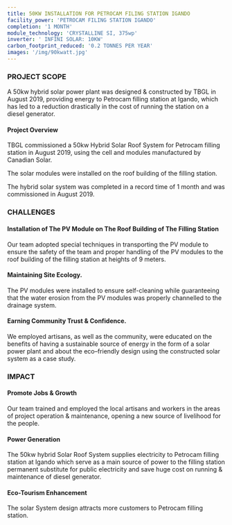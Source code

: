```yaml
---
title: 50KW INSTALLATION FOR PETROCAM FILING STATION IGANDO
facility_power: 'PETROCAM FILING STATION IGANDO'
completion: '1 MONTH'
module_technology: 'CRYSTALLINE SI, 375wp'
inverter: ' INFINI SOLAR: 10KW'
carbon_footprint_reduced: '0.2 TONNES PER YEAR'
images: '/img/90kwatt.jpg'
---
```


  ### PROJECT SCOPE

  A 50kw hybrid solar power plant was designed & constructed by TBGL in August 2019, providing energy to Petrocam filling station at Igando, which has led to a reduction drastically in the cost of running the station on a diesel generator.
  
  #### Project Overview
  
  TBGL commissioned a 50kw Hybrid Solar Roof System for Petrocam filling station in August 2019, using the cell and modules manufactured by Canadian Solar.
  
  The solar modules were installed on the roof building of the filling station.
  
  The hybrid solar system was completed in a record time of 1 month and was commissioned in August 2019.

  ### CHALLENGES

  #### Installation of The PV Module on The Roof  Building of The Filling Station

  Our team adopted special techniques in transporting the PV module to ensure the safety of the team and proper handling of the PV modules to the roof building of the filling station at heights of 9 meters.

  #### Maintaining Site Ecology.

  The PV modules were installed to ensure self-cleaning while guaranteeing that the water erosion from the PV modules was properly channelled to the drainage system.

  #### Earning Community Trust & Confidence.

  We employed artisans, as well as the community, were educated on the benefits of having a sustainable source of energy in the form of a solar power plant and about the eco–friendly design using the constructed solar system as a case study.

  ### IMPACT
  
  #### Promote Jobs & Growth
  
  Our team trained and employed the local artisans and workers in the areas of project operation & maintenance, opening a new source of livelihood for the people.

  #### Power Generation
  
  The 50kw hybrid Solar Roof System supplies electricity to Petrocam filling station at Igando which serve as a main source of power to the filling station permanent substitute for public electricity and save huge cost on running & maintenance of diesel generator.

  #### Eco-Tourism Enhancement
  
  The solar System design attracts more customers to Petrocam filling station.
